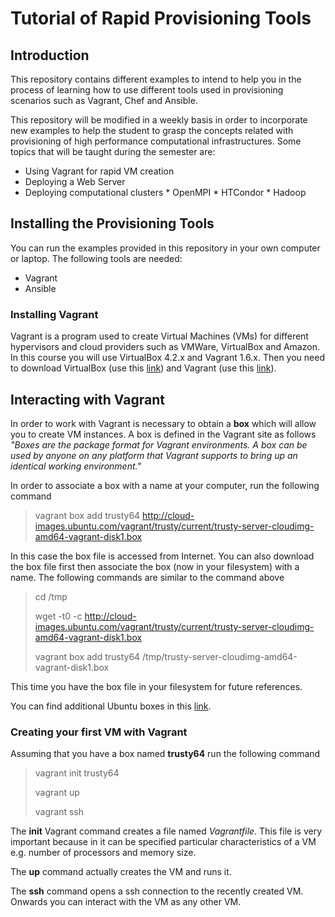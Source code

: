 Tutorial of Rapid Provisioning Tools
====================================
Introduction
------------
This repository contains different examples to intend to help you in the process of learning how to use different tools used in provisioning scenarios such as Vagrant, Chef and Ansible.

This repository will be modified in a weekly basis in order to incorporate new examples to help the student to grasp the concepts related with provisioning of high performance computational infrastructures.
Some topics that will be taught during the semester are:
* Using Vagrant for rapid VM creation
* Deploying a Web Server
* Deploying computational clusters
        * OpenMPI
        * HTCondor
        * Hadoop

Installing the Provisioning Tools
---------------------------------
You can run the examples provided in this repository in your own computer or laptop.
The following tools are needed:

* Vagrant
* Ansible

### Installing Vagrant
Vagrant is a program used to create Virtual Machines (VMs) for different hypervisors and cloud providers such as VMWare, VirtualBox and Amazon.
In this course you will use VirtualBox 4.2.x and Vagrant 1.6.x.
Then you need to download VirtualBox (use this [link](https://www.virtualbox.org/wiki/Download_Old_Builds_4_2)) and Vagrant (use this [link](https://www.vagrantup.com/downloads.html)).

Interacting with Vagrant
------------------------
In order to work with Vagrant is necessary to obtain a **box** which will allow you to create VM instances.
A box is defined in the Vagrant site as follows *"Boxes are the package format for Vagrant environments. A box can be used by anyone on any platform that Vagrant supports to bring up an identical working environment."*

In order to associate a box with a name at your computer, run the following command

> vagrant box add trusty64 http://cloud-images.ubuntu.com/vagrant/trusty/current/trusty-server-cloudimg-amd64-vagrant-disk1.box

In this case the box file is accessed from Internet. 
You can also download the box file first then associate the box (now in your filesystem) with a name.
The following commands are similar to the command above

> cd /tmp
>
> wget -t0 -c http://cloud-images.ubuntu.com/vagrant/trusty/current/trusty-server-cloudimg-amd64-vagrant-disk1.box
>
> vagrant box add trusty64 /tmp/trusty-server-cloudimg-amd64-vagrant-disk1.box 

This time you have the box file in your filesystem for future references.

You can find additional Ubuntu boxes in this [link](http://cloud-images.ubuntu.com/vagrant/).

### Creating your first VM with Vagrant

Assuming that you have a box named **trusty64** run the following command

> vagrant init trusty64
>
> vagrant up
>
> vagrant ssh

The **init** Vagrant command creates a file named *Vagrantfile*.
This file is very important because in it can be specified particular characteristics of a VM e.g. number of processors and memory size.

The **up** command actually creates the VM and runs it.

The **ssh** command opens a ssh connection to the recently created VM. 
Onwards you can interact with the VM as any other VM.


